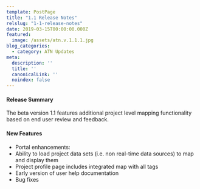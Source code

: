 ```yaml
---
template: PostPage
title: "1.1 Release Notes"
relslug: "1-1-release-notes"
date: 2019-03-15T00:00:00.000Z
featured:
  image: /assets/atn.v.1.1.1.jpg
blog_categories:
  - category: ATN Updates
meta:
  description: ''
  title: ''
  canonicalLink: ''
  noindex: false
---
```

#### Release Summary

The beta version 1.1 features additional project level mapping functionality based on end user review and feedback.

#### New Features

*  Portal enhancements:
  *  Ability to load project data sets (i.e. non real-time data sources) to map and display them
  *  Project profile page includes integrated map with all tags
  *  Early version of user help documentation
*  Bug fixes
